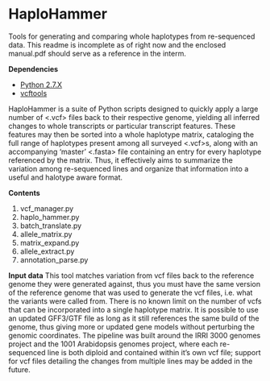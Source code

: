 # HaploHammer

Tools for generating and comparing whole haplotypes from re-sequenced data. This readme is incomplete as of right now
and the enclosed manual.pdf should serve as a reference in the interm.

**Dependencies**
+ [Python 2.7.X](https://www.python.org/)
+ [vcftools](https://vcftools.github.io/index.html)

HaploHammer is a suite of Python scripts designed to quickly apply a large number of <.vcf>
files back to their respective genome, yielding all inferred changes to whole transcripts or particular
transcript features. These features may then be sorted into a whole haplotype matrix, cataloging the full
range of haplotypes present among all surveyed <.vcf>s, along with an accompanying ‘master’ <.fasta>
file containing an entry for every haplotype referenced by the matrix. Thus, it effectively aims to
summarize the variation among re-sequenced lines and organize that information into a useful and
halotype aware format.

**Contents**
1. vcf_manager.py
2. haplo_hammer.py
3. batch_translate.py
4. allele_matrix.py
5. matrix_expand.py
6. allele_extract.py
7. annotation_parse.py

**Input data**
This tool matches variation from vcf files back to the reference genome they were generated
against, thus you must have the same version of the reference genome that was used to generate the vcf
files, i.e. what the variants were called from. There is no known limit on the number of vcfs that can be
incorporated into a single haplotype matrix. It is possible to use an updated GFF3/GTF file as long as it
still references the same build of the genome, thus giving more or updated gene models without
perturbing the genomic coordinates. The pipeline was built around the IRRI 3000 genomes project and
the 1001 Arabidopsis genomes project, where each re-sequenced line is both diploid and contained
within it’s own vcf file; support for vcf files detailing the changes from multiple lines may be added in
the future.


